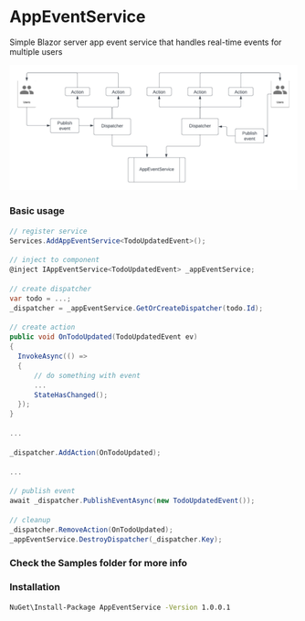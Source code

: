# AppEventService
Simple Blazor server app event service that handles real-time events for multiple users

![design](https://github.com/vincentnacar02/AppEventService/blob/master/design.png?raw=true)

### Basic usage

```csharp
// register service
Services.AddAppEventService<TodoUpdatedEvent>();

// inject to component
@inject IAppEventService<TodoUpdatedEvent> _appEventService;

// create dispatcher
var todo = ...;
_dispatcher = _appEventService.GetOrCreateDispatcher(todo.Id);

// create action
public void OnTodoUpdated(TodoUpdatedEvent ev)
{
  InvokeAsync(() =>
  {
      // do something with event
      ...
      StateHasChanged();
  });
}

...

_dispatcher.AddAction(OnTodoUpdated);

...

// publish event
await _dispatcher.PublishEventAsync(new TodoUpdatedEvent());

// cleanup
_dispatcher.RemoveAction(OnTodoUpdated);
_appEventService.DestroyDispatcher(_dispatcher.Key);
```
### Check the Samples folder for more info

### Installation
```cmd
NuGet\Install-Package AppEventService -Version 1.0.0.1
```
